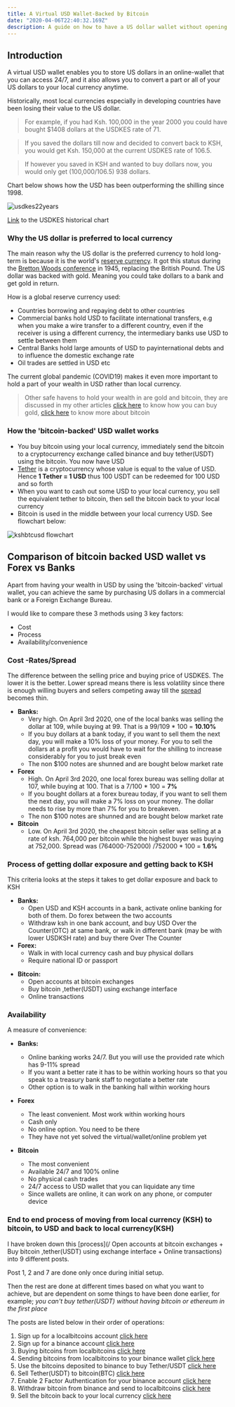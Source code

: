 ```yaml
---
title: A Virtual USD Wallet-Backed by Bitcoin
date: "2020-04-06T22:40:32.169Z"
description: A guide on how to have a US dollar wallet without opening a US dollar account with your bank or physical dollar notes. This USD wallet is backed by bitcoin, through a stablecoin called Tether. For the rest of these guides, I will refer to this stablecoin as Tether(USDT). Bitcoin allows you to virtually move between your local currency and the USD with the least loss(spread). Alternatives for this is buying USD at your bank, you require to hold both KSH and USD at the same bank to do this, or visit a Forex Bureau and use physical notes. The same technology can be applied to holding other assets like gold through online-only transactions.
---
```

## Introduction

A virtual USD wallet enables you to store US dollars in an online-wallet that you can access 24/7, and it also allows you to convert a part or all of your US dollars to your local currency anytime.

Historically, most local currencies especially in developing countries have been losing their value to the US dollar. 
>For example, if you had Ksh. 100,000 in the year 2000 you could have bought $1408 dollars at the USDKES rate of 71. 

>If you saved the dollars till now and decided to convert back to KSH, you would get Ksh. 150,000 at the current USDKES rate of 106.5. 

>If however you saved in KSH and wanted to buy dollars now, you would only get (100,000/106.5) 938 dollars.

Chart below shows how the USD has been outperforming the shilling since 1998.


![usdkes22years](./usdkes22years2.jpg)

[Link](https://www.tradingview.com/chart/?symbol=FX_IDC%3AUSDKES) to the USDKES historical chart

### Why the US dollar is preferred to local currency

The main reason why the US dollar is the preferred currency to hold long-term is because it is the world's [reserve currency](https://en.wikipedia.org/wiki/Reserve_currency). It got this status during the [Bretton Woods conference](https://en.wikipedia.org/wiki/Bretton_Woods_system) in 1945, replacing the British Pound. The US dollar was backed with gold. Meaning you could take dollars to a bank and get gold in return.

How is a global reserve currency used:
- Countries borrowing and repaying debt to other countries  
- Commercial banks hold USD to facilitate international transfers, e.g when you make a wire transfer to a different country, even if the receiver is using a different currency, the intermediary banks use USD to settle between them 
- Central Banks hold large amounts of USD to payinternational debts and to influence the domestic exchange rate 
- Oil trades are settled in USD etc

The current global pandemic (COVID19) makes it even more important to hold a part of your wealth in USD rather than local currency.

> Other safe havens to hold your wealth in are gold and bitcoin, they are discussed in my other articles [click here](/buy-gold-xaut) to know how you can buy gold, [click here](/bitcoin-introduction) to know more about bitcoin

### How the 'bitcoin-backed' USD wallet works

- You buy bitcoin using your local currency, immediately send the bitcoin to a cryptocurrency exchange called binance and buy tether(USDT) using the bitcoin. You now have USD
- [Tether](https://tether.to/?__cf_chl_jschl_tk__=353ac175af32529c8a92bc392f6a83ba906a0fc8-1585642069-0-AYxII_WswTRtQwiOW0UMtQqwaZnvS2KHCMDqqB5M_zgyUtQRW9UjmLafMEW1666Gr5hs7o_MmejJDCUCzq0CPJWZ3ZEJpo_dbxY0No6Q8Le379uSvm01AAHHhBnDo7mGQs2vTqvoCAZEwnbnouG6rfHb6plGg5o6cJA0zSUY3kcGptnUA2kE2IFtoH5fWLFYxr-eJsn7LoHlWVc9I7Mwg8uUAe8kOvSNR9lV2FQ4CRzZojmcSAhNtw8jChWFW_lVD8aw0AZ86DTE6g4TwBXwIuQ) is a cryptocurrency whose value is equal to the value of USD. Hence **1 Tether = 1 USD** thus 100 USDT can be redeemed for 100 USD and so forth
- When you want to cash out some USD to your local currency, you sell the equivalent tether to bitcoin, then sell the bitcoin back to your local currency
- Bitcoin is used in the middle between your local currency USD. See flowchart below:

![kshbtcusd flowchart](/kshbtcusd.png)




## Comparison of bitcoin backed USD wallet vs Forex vs Banks

Apart from having your wealth in USD by using the 'bitcoin-backed' virtual wallet, you can achieve the same by purchasing US dollars in a commercial bank or a Foreign Exchange Bureau.

I would like to compare these 3 methods using 3 key factors:

+ Cost
+ Process
+ Availability/convenience


### Cost -Rates/Spread

The difference between the selling price and buying price of USDKES. The lower it is the better. Lower spread means there is less volatility since there is enough willing buyers and sellers competing away till the [spread](/virtualusdwallet/#Cost--RatesSpread) becomes thin.

   + **Banks:** 
        + Very high. On April 3rd 2020, one of the local banks was selling the dollar at 109, while buying at 99. That is a 99/109 * 100 = **10.10%**
        + If you buy dollars at a bank today, if you want to sell them the next day, you will make a 10% loss of your money. For you to sell the dollars at a profit you would have to wait for the shilling to increase considerably for you to just break even
        + The non $100 notes are shunned and are bought below market rate
   + **Forex**
        + High. On April 3rd 2020, one local forex bureau was selling dollar at 107, while buying at 100. That is a 7/100 * 100 = **7%**
        + If you bought dollars at a forex bureau today, if you want to sell them the next day, you will make a 7% loss on your money. The dollar needs to rise by more than 7% for you to breakeven.
        + The non $100 notes are shunned and are bought below market rate
   + **Bitcoin**
        + Low. On April 3rd 2020, the cheapest bitcoin seller was selling at a rate of ksh. 764,000 per bitcoin while the highest buyer was buying at 752,000. Spread was (764000-752000) /752000 * 100 = **1.6%** 

### Process of getting dollar exposure and getting back to KSH

This criteria looks at the steps it takes to get dollar exposure and back to KSH  
+ **Banks:**
    +  Open USD and KSH accounts in a bank, activate online banking for both of them. Do forex between the two accounts
    +  Withdraw ksh in one bank account, and buy USD Over the Counter(OTC) at same bank, or walk in different bank (may be with lower USDKSH rate) and buy there Over The Counter
+ **Forex:**
    +  Walk in with local currency cash and buy physical dollars
    +  Require national ID or passport

- **Bitcoin:**
    +  Open accounts at bitcoin exchanges
    +  Buy bitcoin ,tether(USDT) using exchange interface
    +  Online transactions


### Availability

A measure of convenience:

+ **Banks:**
    +  Online banking works 24/7. But you will use the provided rate which has 9-11% spread
    +  If you want a better rate it has to be within working hours so that you speak to a treasury bank staff to negotiate a better rate
    +  Other option is to walk in the banking hall within working hours

+ **Forex**
    + The least convenient. Most work within working hours
    + Cash only
    + No online option. You need to be there
    + They have not yet solved the virtual/wallet/online problem yet

+ **Bitcoin**
    + The most convenient
    + Available 24/7 and 100% online
    + No physical cash trades
    + 24/7 access to USD wallet that you can liquidate any time
    + Since wallets are online, it can work on any phone, or computer device

        

### End to end process of moving from local currency (KSH) to bitcoin, to USD and back to local currency(KSH)

I have broken down this [process](/ Open accounts at bitcoin exchanges
        +  Buy bitcoin ,tether(USDT) using exchange interface
        +  Online transactions) into 9 different posts. 
        
Post 1, 2 and 7 are done only once during initial setup. 

Then the rest are done at different times based on what you want to achieve, but are dependent on some things to have been done earlier, for example; _you can't buy tether(USDT) without having bitcoin or ethereum in the first place_ 

The posts are listed below in their order of operations:


1.  Sign up for a localbitcoins account [click here](/signup-lbc)
2.  Sign up for a binance account [click here](/signup-binance)
3.  Buying bitcoins from localbitcoins [click here](/buy-bitcoin-lbc)
4.  Sending bitcoins from localbitcoins to your binance wallet [click here](/sendtobinance)
5.  Use the bitcoins deposited to binance to buy Tether/USDT [click here](/buy-tether)
6.  Sell Tether(USDT) to bitcoin(BTC) [click here](/sell-tether)
7.  Enable 2 Factor Authentication for your binance account [click here](/binance-2fa)
8.  Withdraw bitcoin from binance and send to localbitcoins [click here](sendbtc-to-lbc)
9.  Sell the bitcoin back to your local currency [click here](/sellbtc-ksh)